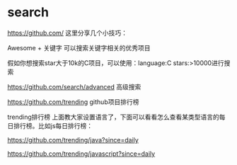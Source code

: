# search
https://github.com/
这里分享几个小技巧：

Awesome + 关键字 可以搜索关键字相关的优秀项目

假如你想搜索star大于10k的C项目，可以使用：language:C stars:>10000进行搜索

https://github.com/search/advanced 高级搜索

https://github.com/trending  github项目排行榜

trending排行榜
上面教大家设置语言了，下面可以看看怎么查看某类型语言的每日排行榜。比如js每日排行榜：

https://github.com/trending/java?since=daily

https://github.com/trending/javascript?since=daily

